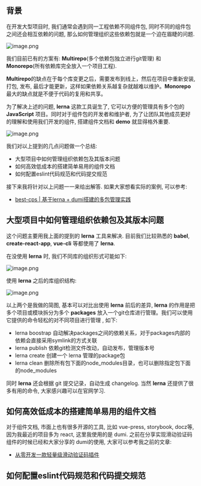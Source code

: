 ## 背景
在开发大型项目时, 我们通常会遇到同一工程依赖不同组件包, 同时不同的组件包之间还会相互依赖的问题, 那么如何管理组织这些依赖包就是一个迫在眉睫的问题.

![image.png](http://cdn.dooring.cn/dr/1633425666915.png)

我们目前已有的方案有: **Multirepo**(多个依赖包独立进行git管理) 和 **Monorepo**(所有依赖库完全放入一个项目工程). 

**Multirepo**的缺点在于每个库变更之后，需要发布到线上，然后在项目中重新安装, 打包, 发布, 最后才能更新，这样如果依赖关系越复杂就越难以维护。**Monorepo**最大的缺点就是不便于代码的复用和共享。

为了解决上述的问题, **lerna** 这款工具诞生了, 它可以方便的管理具有多个包的 **JavaScript** 项目。同时对于组件包的开发者和维护者,  为了让团队其他成员更好的理解和使用我们开发的组件, 搭建组件文档和 **demo** 就显得格外重要.

![image.png](http://cdn.dooring.cn/dr/1633426696834.png)

我们对以上提到的几点问题做一个总结:

- 大型项目中如何管理组织依赖包及其版本问题
- 如何高效低成本的搭建简单易用的组件文档
- 如何配置eslint代码规范和代码提交规范

接下来我将针对以上问题一一来给出解答.  如果大家想看实际的案例, 可以参考:

- [best-cps | 基于lerna + dumi搭建的多包管理实践](https://github.com/MrXujiang/best-cps)

## 大型项目中如何管理组织依赖包及其版本问题

这个问题主要用我上面的提到的 **lerna** 工具来解决. 目前我们比较熟悉的 **babel**, **create-react-app**, **vue-cli** 等都使用了 **lerna**. 

在没使用 **lerna** 时, 我们不同库的组织形式可能如下:

![image.png](http://cdn.dooring.cn/dr/1633429548344.png)

使用 **lerna** 之后的库组织结构:

![image.png](http://cdn.dooring.cn/dr/1633429780559.png)

以上两个是我做的简图, 基本可以对比出使用 **lerna** 前后的差异,  **lerna** 的作用是把多个项目或模块拆分为多个 **packages** 放入一个git仓库进行管理。我们可以使用它提供的命令轻松的对不同项目进行管理 , 如下:

- lerna boostrap 自动解决packages之间的依赖关系，对于packages内部的依赖会直接采用symlink的方式关联
- lerna publish 依赖git检测文件改动，自动发布，管理版本号
- lerna create 创建一个 lerna 管理的package包
- lerna clean 删除所有包下面的node_modules目录，也可以删除指定包下面的node_modules

同时 **lerna** 还会根据 git 提交记录，自动生成 changelog. 当然 **lerna** 还提供了很多有用的命令, 大家感兴趣可以在官网学习.

## 如何高效低成本的搭建简单易用的组件文档

对于组件文档, 市面上也有很多开源的工具, 比如 vue-press, storybook, docz等, 因为我最近的项目多为 react, 这里我使用的是 dumi. 之前在分享实现滑动验证码组件的时候已经和大家分享的 dumi的使用, 大家可以参考我之前的文章:
- [从零开发一款轻量级滑动验证码插件](https://juejin.cn/post/7007615666609979400)


## 如何配置eslint代码规范和代码提交规范





